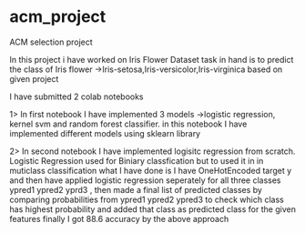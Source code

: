 # acm_project
ACM selection project

In this project i have worked on Iris Flower Dataset
task in hand is to predict the class of Iris flower ->Iris-setosa,Iris-versicolor,Iris-virginica based on given project

I have submitted 2 colab notebooks 

1> In first notebook I have implemented 3 models ->logistic regression, kernel svm and random forest classifier. in this notebook I have implemented different models using sklearn library

2> In second notebook I have implemented logisitc regression from scratch. Logistic Regression used for Biniary classfication but to used it in in muticlass classification what I have done is I have OneHotEncoded target y and then have applied logistic regression seperately for all three classes ypred1 ypred2 yprd3 , then made a final list of predicted classes by comparing probabilities from ypred1 ypred2 ypred3 to check which class has highest probability and added that class as predicted class for the given features
finally I got 88.6 accuracy by the above approach
